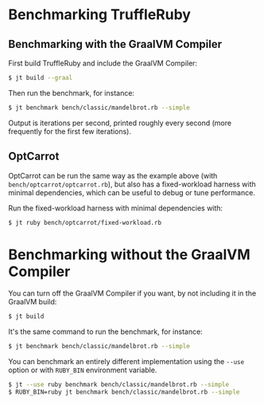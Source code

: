 # Benchmarking TruffleRuby

## Benchmarking with the GraalVM Compiler

First build TruffleRuby and include the GraalVM Compiler:

```bash
$ jt build --graal
```

Then run the benchmark, for instance:

```bash
$ jt benchmark bench/classic/mandelbrot.rb --simple
```

Output is iterations per second, printed roughly every second (more frequently
for the first few iterations).

## OptCarrot

OptCarrot can be run the same way as the example above (with `bench/optcarrot/optcarrot.rb`),
but also has a fixed-workload harness with minimal dependencies,
which can be useful to debug or tune performance.

Run the fixed-workload harness with minimal dependencies with:

```bash
$ jt ruby bench/optcarrot/fixed-workload.rb
```

# Benchmarking without the GraalVM Compiler

You can turn off the GraalVM Compiler if you want, by not including it in the GraalVM build:

```bash
$ jt build
```

It's the same command to run the benchmark, for instance:

```bash
$ jt benchmark bench/classic/mandelbrot.rb --simple
```

You can benchmark an entirely different implementation using the `--use`
option or with `RUBY_BIN` environment variable.

```bash
$ jt --use ruby benchmark bench/classic/mandelbrot.rb --simple
$ RUBY_BIN=ruby jt benchmark bench/classic/mandelbrot.rb --simple
```
